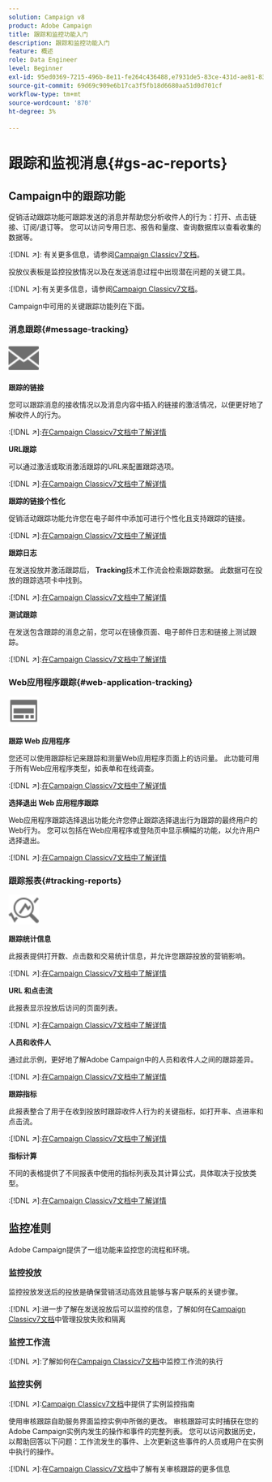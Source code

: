```yaml
---
solution: Campaign v8
product: Adobe Campaign
title: 跟踪和监控功能入门
description: 跟踪和监控功能入门
feature: 概述
role: Data Engineer
level: Beginner
exl-id: 95ed0369-7215-496b-8e11-fe264c436488,e7931de5-83ce-431d-ae81-83793d257550
source-git-commit: 69d69c909e6b17ca3f5fb18d6680aa51d0d701cf
workflow-type: tm+mt
source-wordcount: '870'
ht-degree: 3%

---
```


# 跟踪和监视消息{#gs-ac-reports}

## Campaign中的跟踪功能

促销活动跟踪功能可跟踪发送的消息并帮助您分析收件人的行为：打开、点击链接、订阅/退订等。 您可以访问专用日志、报告和量度、查询数据库以查看收集的数据等。

:[!DNL :arrow_upper_right:]: 有关更多信息，请参阅[Campaign Classicv7文档](https://experienceleague.adobe.com/docs/campaign-classic/using/getting-started/profile-management/editing-a-profile.html?lang=en#tracking-tab)。

投放仪表板是监控投放情况以及在发送消息过程中出现潜在问题的关键工具。

:[!DNL :arrow_upper_right:]:有关更多信息，请参阅[Campaign Classicv7文档](https://experienceleague.adobe.com/docs/campaign-classic/using/sending-messages/monitoring-deliveries/delivery-dashboard.html?lang=en#sending-messages)。

Campaign中可用的关键跟踪功能列在下面。

### 消息跟踪{#message-tracking}

<img src="assets/do-not-localize/icon-message-tracking.svg" width="60px">

**跟踪的链接**

您可以跟踪消息的接收情况以及消息内容中插入的链接的激活情况，以便更好地了解收件人的行为。

:[!DNL :arrow_upper_right:]:[在Campaign Classicv7文档中了解详情](https://experienceleague.adobe.com/docs/campaign-classic/using/sending-messages/tracking-messages/how-to-configure-tracked-links.html?lang=en#sending-messages)

**URL跟踪**

可以通过激活或取消激活跟踪的URL来配置跟踪选项。

:[!DNL :arrow_upper_right:]:[在Campaign Classicv7文档中了解详情](https://experienceleague.adobe.com/docs/campaign-classic/using/sending-messages/tracking-messages/personalizing-url-tracking.html?lang=en#sending-messages)


**跟踪的链接个性化**

促销活动跟踪功能允许您在电子邮件中添加可进行个性化且支持跟踪的链接。

:[!DNL :arrow_upper_right:]:[在Campaign Classicv7文档中了解详情](https://experienceleague.adobe.com/docs/campaign-classic/using/sending-messages/tracking-messages/tracking-personalized-links/tracking-personalized-links.html?lang=en#sending-messages)

**跟踪日志**

在发送投放并激活跟踪后， **Tracking**&#x200B;技术工作流会检索跟踪数据。 此数据可在投放的跟踪选项卡中找到。

:[!DNL :arrow_upper_right:]:[在Campaign Classicv7文档中了解详情](https://experienceleague.adobe.com/docs/campaign-classic/using/sending-messages/tracking-messages/accessing-the-tracking-logs.html?lang=en#sending-messages)

**测试跟踪**

在发送包含跟踪的消息之前，您可以在镜像页面、电子邮件日志和链接上测试跟踪。

:[!DNL :arrow_upper_right:]:[在Campaign Classicv7文档中了解详情](https://experienceleague.adobe.com/docs/campaign-classic/using/sending-messages/tracking-messages/testing-tracking.html?lang=en#sending-messages)

### Web应用程序跟踪{#web-application-tracking}

<img src="assets/do-not-localize/icon-web-app.svg" width="60px">

**跟踪 Web 应用程序**

您还可以使用跟踪标记来跟踪和测量Web应用程序页面上的访问量。 此功能可用于所有Web应用程序类型，如表单和在线调查。

:[!DNL :arrow_upper_right:]:[在Campaign Classicv7文档中了解详情](https://experienceleague.adobe.com/docs/campaign-classic/using/designing-content/web-applications/tracking-a-web-application.html?lang=en#designing-content)

**选择退出 Web 应用程序跟踪**

Web应用程序跟踪选择退出功能允许您停止跟踪选择退出行为跟踪的最终用户的Web行为。 您可以包括在Web应用程序或登陆页中显示横幅的功能，以允许用户选择退出。

:[!DNL :arrow_upper_right:]:[在Campaign Classicv7文档中了解详情](https://experienceleague.adobe.com/docs/campaign-classic/using/designing-content/web-applications/web-application-tracking-opt-out.html?lang=en#designing-content)

### 跟踪报表{#tracking-reports}

<img src="assets/do-not-localize/icon_monitor.svg" width="60px">

**跟踪统计信息**

此报表提供打开数、点击数和交易统计信息，并允许您跟踪投放的营销影响。

:[!DNL :arrow_upper_right:]:[在Campaign Classicv7文档中了解详情](https://experienceleague.adobe.com/docs/campaign-classic/using/sending-messages/tracking-messages/about-message-tracking.html?lang=en#tracking-reports)

**URL 和点击流**

此报表显示投放后访问的页面列表。

:[!DNL :arrow_upper_right:]:[在Campaign Classicv7文档中了解详情](https://experienceleague.adobe.com/docs/campaign-classic/using/reporting/reports-on-deliveries/delivery-reports.html?lang=en#urls-and-click-streams)

**人员和收件人**

通过此示例，更好地了解Adobe Campaign中的人员和收件人之间的跟踪差异。

:[!DNL :arrow_upper_right:]:[在Campaign Classicv7文档中了解详情](https://experienceleague.adobe.com/docs/campaign-classic/using/reporting/reports-on-deliveries/person-people-recipients.html?lang=en#reporting)

**跟踪指标**

此报表整合了用于在收到投放时跟踪收件人行为的关键指标，如打开率、点进率和点击流。

:[!DNL :arrow_upper_right:]:[在Campaign Classicv7文档中了解详情](https://experienceleague.adobe.com/docs/campaign-classic/using/reporting/reports-on-deliveries/delivery-reports.html?lang=en#reporting)

**指标计算**

不同的表格提供了不同报表中使用的指标列表及其计算公式，具体取决于投放类型。

:[!DNL :arrow_upper_right:]:[在Campaign Classicv7文档中了解详情](https://experienceleague.adobe.com/docs/campaign-classic/using/reporting/reports-on-deliveries/indicator-calculation.html?lang=en#reporting)

## 监控准则

Adobe Campaign提供了一组功能来监控您的流程和环境。

### 监控投放

监控投放发送后的投放是确保营销活动高效且能够与客户联系的关键步骤。

:[!DNL :arrow_upper_right:]:进一步了解在发送投放后可以监控的信息，了解如何在[Campaign Classicv7文档](https://experienceleague.adobe.com/docs/campaign-classic/using/sending-messages/monitoring-deliveries/about-delivery-monitoring.html?lang=en#sending-messages)中管理投放失败和隔离

### 监控工作流

:[!DNL :arrow_upper_right:]:了解如何在[Campaign Classicv7文档](https://experienceleague.adobe.com/docs/campaign-classic/using/automating-with-workflows/monitoring-workflows/monitoring-workflow-execution.html?lang=en#automating-with-workflows)中监控工作流的执行

### 监控实例

:[!DNL :arrow_upper_right:]:[Campaign Classicv7文档](https://experienceleague.adobe.com/docs/campaign-classic/using/monitoring-campaign-classic/introduction/monitoring-guidelines.html?lang=en#monitoring-campaign-classic)中提供了实例监控指南

使用审核跟踪自助服务界面监控实例中所做的更改。 审核跟踪可实时捕获在您的Adobe Campaign实例内发生的操作和事件的完整列表。 您可以访问数据历史，以帮助回答以下问题：工作流发生的事件、上次更新这些事件的人员或用户在实例中执行的操作。

:[!DNL :arrow_upper_right:]:在[Campaign Classicv7文档](https://experienceleague.adobe.com/docs/campaign-classic/using/monitoring-campaign-classic/production-procedures/audit-trail.html?lang=en#accessing-audit-trail)中了解有关审核跟踪的更多信息
